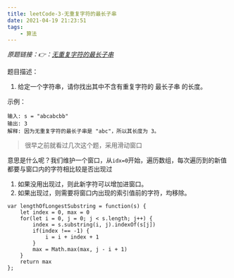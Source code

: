 ```yaml
---
title: leetCode-3-无重复字符的最长子串
date: 2021-04-19 21:23:51
tags:
    - 算法
---
```


*原题链接：👉：[无重复字符的最长子串](https://leetcode-cn.com/problems/longest-substring-without-repeating-characters/)*

题目描述：
1. 给定一个字符串，请你找出其中不含有重复字符的 最长子串 的长度。

示例：
```
输入: s = "abcabcbb"
输出: 3 
解释: 因为无重复字符的最长子串是 "abc"，所以其长度为 3。
```

<!--more-->

> 很早之前就看过几次这个题，采用滑动窗口

意思是什么呢？我们维护一个窗口，从`idx=0`开始，遍历数组，每次遍历到的新值都要与窗口内的字符相比较是否出现过
1. 如果没用出现过，则此新字符可以增加进窗口。
2. 如果出现过，则需要将窗口内出现的索引值前的字符，均移除。

```
var lengthOfLongestSubstring = function(s) {
    let index = 0, max = 0
    for(let i = 0, j = 0; j < s.length; j++) {
        index = s.substring(i, j).indexOf(s[j]) 
        if(index !== -1) { 
            i = i + index + 1 
        } 
        max = Math.max(max, j - i + 1) 
    }
    return max
};
```
